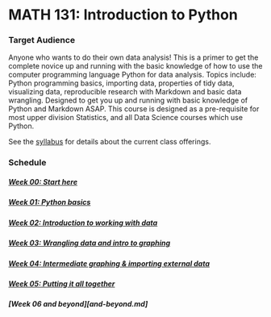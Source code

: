 # MATH 131: Introduction to Python

### Target Audience

 Anyone who wants to do their own data analysis! This is a primer to get the
complete novice up and running with the basic knowledge of how to use the
computer programming language Python for data analysis. Topics include: Python
programming basics, importing data, properties of tidy data, visualizing data,
reproducible research with Markdown and basic data wrangling. Designed to get
you up and running with basic knowledge of Python and Markdown ASAP. This course is
designed as a pre-requisite for most upper division Statistics, and all Data
Science courses which use Python.

See the [syllabus](syllabus.md) for details about the current class offerings.

### Schedule

##### [Week 00: Start here](week-00.md)

##### [Week 01: Python basics](week-01.md)

##### [Week 02: Introduction to working with data](week-02.md)

##### [Week 03: Wrangling data and intro to graphing](week-03.md)

##### [Week 04: Intermediate graphing & importing external data](week-04.md)

##### [Week 05: Putting it all together](week-05.md)

##### [Week 06 and beyond][and-beyond.md]
